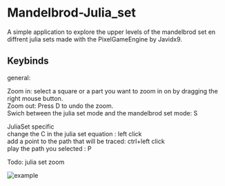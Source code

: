 # Mandelbrod-Julia_set
A simple application to explore the upper levels of the mandelbrod set en diffrent julia sets made with the PixelGameEngine by Javidx9.

## Keybinds  
general:  

Zoom in: select a square or a part you want to zoom in on by dragging the right mouse button.  
Zoom out: Press D to undo the zoom.  
Swich between the julia set mode and the mandelbrod set mode: S  

JuliaSet specific  
change the C in the julia set equation : left click  
add a point to the path that will be traced: ctrl+left click  
play the path you selected : P  

Todo: julia set zoom

![example](https://user-images.githubusercontent.com/44682324/210103587-9a8d9473-4cd1-4872-a3f7-3f1c764df40d.PNG)
